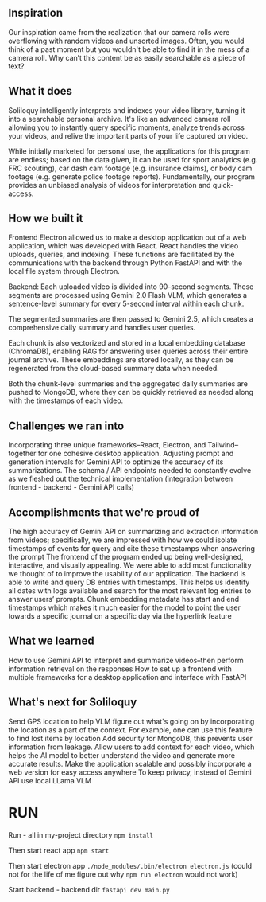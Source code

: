 ## Inspiration
Our inspiration came from the realization that our camera rolls were overflowing with random videos and unsorted images. Often, you would think of a past moment but you wouldn't be able to find it in the mess of a camera roll. Why can’t this content be as easily searchable as a piece of text?

## What it does
Soliloquy intelligently interprets and indexes your video library, turning it into a searchable personal archive. It's like an advanced camera roll allowing you to instantly query specific moments, analyze trends across your videos, and relive the important parts of your life captured on video.

While initially marketed for personal use, the applications for this program are endless; based on the data given, it can be used for sport analytics (e.g. FRC scouting), car dash cam footage (e.g. insurance claims), or body cam footage (e.g. generate police footage reports). Fundamentally, our program provides an unbiased analysis of videos for interpretation and quick-access.

## How we built it
Frontend
Electron allowed us to make a desktop application out of a web application, which was developed with React. React handles the video uploads, queries, and indexing. These functions are facilitated by the communications with the backend through Python FastAPI and with the local file system through Electron.

Backend:
Each uploaded video is divided into 90-second segments. These segments are processed using Gemini 2.0 Flash VLM, which generates a sentence-level summary for every 5-second interval within each chunk.

The segmented summaries are then passed to Gemini 2.5, which creates a comprehensive daily summary and handles user queries.

Each chunk is also vectorized and stored in a local embedding database (ChromaDB), enabling RAG for answering user queries across their entire journal archive. These embeddings are stored locally, as they can be regenerated from the cloud-based summary data when needed.

Both the chunk-level summaries and the aggregated daily summaries are pushed to MongoDB, where they can be quickly retrieved as needed along with the timestamps of each video.

## Challenges we ran into
Incorporating three unique frameworks–React, Electron, and Tailwind–together for one cohesive desktop application.
Adjusting prompt and generation intervals for Gemini API to optimize the accuracy of its summarizations.
The schema / API endpoints needed to constantly evolve as we fleshed out the technical implementation (integration between frontend - backend - Gemini API calls)

## Accomplishments that we're proud of
The high accuracy of Gemini API on summarizing and extraction information from videos; specifically, we are impressed with how we could isolate timestamps of events for query and cite these timestamps when answering the prompt
The frontend of the program ended up being well-designed, interactive, and visually appealing. We were able to add most functionality we thought of to improve the usability of our application.
The backend is able to write and query DB entries with timestamps. This helps us identify all dates with logs available and search for the most relevant log entries to answer users’ prompts.
Chunk embedding metadata has start and end timestamps which makes it much easier for the model to point the user towards a specific journal on a specific day via the hyperlink feature

## What we learned
How to use Gemini API to interpret and summarize videos–then perform information retrieval on the responses
How to set up a frontend with multiple frameworks for a desktop application and interface with FastAPI

## What's next for Soliloquy
Send GPS location to help VLM figure out what's going on by incorporating the location as a part of the context. For example, one can use this feature to find lost items by location
Add security for MongoDB, this prevents user information from leakage.
Allow users to add context for each video, which helps the AI model to better understand the video and generate more accurate results.
Make the application scalable and possibly incorporate a web version for easy access anywhere 
To keep privacy, instead of Gemini API use local LLama VLM

# RUN

Run - all in my-project directory
`npm install`

Then start react app
`npm start`

Then start electron app
`./node_modules/.bin/electron electron.js`
(could not for the life of me figure out why `npm run electron` would not work)

Start backend - backend dir
`fastapi dev main.py`